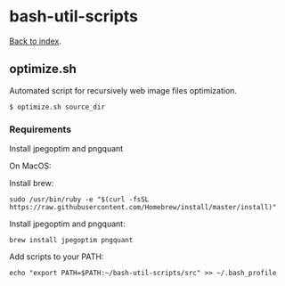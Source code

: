 # bash-util-scripts

[Back to index](../README.md).

## optimize.sh

Automated script for recursively web image files optimization.

```
$ optimize.sh source_dir
```

### Requirements
Install jpegoptim and pngquant

On MacOS:

Install brew: 
```
sudo /usr/bin/ruby -e "$(curl -fsSL https://raw.githubusercontent.com/Homebrew/install/master/install)"
```

Install jpegoptim and pngquant: 
```
brew install jpegoptim pngquant
```
 
Add scripts to your PATH: 
```
echo "export PATH=$PATH:~/bash-util-scripts/src" >> ~/.bash_profile
```
